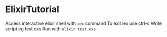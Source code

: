 # ElixirTutorial

Access interactive elixir shell with `iex` command
To exit iex use ctrl-c 
Write script eg test.exs
Run with `elixir test.exs`

